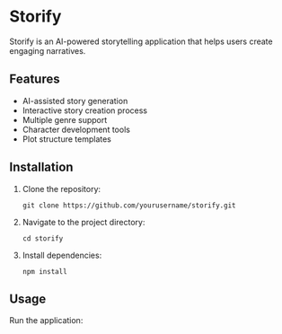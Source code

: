# Storify

Storify is an AI-powered storytelling application that helps users create engaging narratives.

## Features

- AI-assisted story generation
- Interactive story creation process
- Multiple genre support
- Character development tools
- Plot structure templates

## Installation

1. Clone the repository:
   ```
   git clone https://github.com/yourusername/storify.git
   ```
2. Navigate to the project directory:
   ```
   cd storify
   ```
3. Install dependencies:
   ```
   npm install
   ```

## Usage

Run the application:
